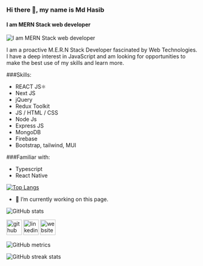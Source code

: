 ### Hi there 👋, my name is Md Hasib
#### I am MERN Stack web developer
![I am MERN Stack web developer](https://media-exp1.licdn.com/dms/image/C4E16AQExiCgPXOcRtw/profile-displaybackgroundimage-shrink_350_1400/0/1638090324568?e=1647475200&v=beta&t=SeE1XEg8YJdl6pQrTKZ8Y4hQLvxq-VNAiYYk9RIzbMI)

I am a proactive M.E.R.N Stack Developer fascinated by Web Technologies. I have a deep interest in JavaScript and am looking for opportunities to
make the best use of my skills and learn more.

###Skills:
* REACT JS⚛️
* Next JS
* jQuery
* Redux Toolkit
* JS / HTML / CSS
* Node Js
* Express JS
* MongoDB
* Firebase
* Bootstrap, tailwind, MUI

###Familiar with:
* Typescript
* React Native

[![Top Langs](https://github-readme-stats.vercel.app/api/top-langs/?username=MdHasib01)](https://github.com/anuraghazra/github-readme-stats)

- 🔭 I’m currently working on this page. 


![GitHub stats](https://github-readme-stats.vercel.app/api?username=MdHasib01&show_icons=true)



[<img src='https://cdn.jsdelivr.net/npm/simple-icons@3.0.1/icons/github.svg' alt='github' height='40'>](https://github.com/MdHasib01)  [<img src='https://cdn.jsdelivr.net/npm/simple-icons@3.0.1/icons/linkedin.svg' alt='linkedin' height='40'>](https://www.linkedin.com/in/md-hasib01/)  [<img src='https://cdn.jsdelivr.net/npm/simple-icons@3.0.1/icons/icloud.svg' alt='website' height='40'>](https://mdhasib.netlify.app/)


![GitHub metrics](https://metrics.lecoq.io/MdHasib01)



![GitHub streak stats](https://github-readme-streak-stats.herokuapp.com/?user=MdHasib01)

